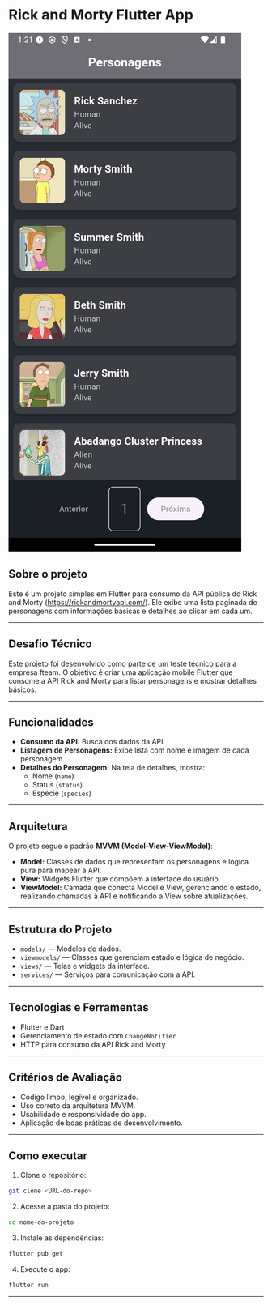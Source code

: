 
# Rick and Morty Flutter App
![Listagem de personagens](docs/images/Screenshot.png)
## Sobre o projeto

Este é um projeto simples em Flutter para consumo da API pública do Rick and Morty (https://rickandmortyapi.com/). Ele exibe uma lista paginada de personagens com informações básicas e detalhes ao clicar em cada um.

---

## Desafio Técnico

Este projeto foi desenvolvido como parte de um teste técnico para a empresa fteam. 
O objetivo é criar uma aplicação mobile Flutter que consome a API Rick and Morty para listar personagens e mostrar detalhes básicos.

---

## Funcionalidades

- **Consumo da API:** Busca dos dados da API.  
- **Listagem de Personagens:** Exibe lista com nome e imagem de cada personagem.  
- **Detalhes do Personagem:** Na tela de detalhes, mostra:  
  - Nome (`name`)  
  - Status (`status`)  
  - Espécie (`species`)

---

## Arquitetura

O projeto segue o padrão **MVVM (Model-View-ViewModel)**:

- **Model:** Classes de dados que representam os personagens e lógica pura para mapear a API.  
- **View:** Widgets Flutter que compõem a interface do usuário.  
- **ViewModel:** Camada que conecta Model e View, gerenciando o estado, realizando chamadas à API e notificando a View sobre atualizações.

---

## Estrutura do Projeto

- `models/` — Modelos de dados.  
- `viewmodels/` — Classes que gerenciam estado e lógica de negócio.  
- `views/` — Telas e widgets da interface.  
- `services/` — Serviços para comunicação com a API.

---

## Tecnologias e Ferramentas

- Flutter e Dart  
- Gerenciamento de estado com `ChangeNotifier`  
- HTTP para consumo da API Rick and Morty

---

## Critérios de Avaliação

- Código limpo, legível e organizado.  
- Uso correto da arquitetura MVVM.  
- Usabilidade e responsividade do app.  
- Aplicação de boas práticas de desenvolvimento.

---

## Como executar

1. Clone o repositório:  
```bash
git clone <URL-do-repo>
```

2. Acesse a pasta do projeto:  
```bash
cd nome-do-projeto
```

3. Instale as dependências:  
```bash
flutter pub get
```

4. Execute o app:  
```bash
flutter run
```

---